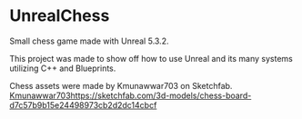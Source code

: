 # UnrealChess
Small chess game made with Unreal 5.3.2.

This project was made to show off how to use Unreal and its many systems utilizing C++ and Blueprints.

Chess assets were made by Kmunawwar703 on Sketchfab.
[Kmunawwar703](https://sketchfab.com/3d-models/chess-board-d7c57b9b15e24498973cb2d2dc14cbcf)https://sketchfab.com/3d-models/chess-board-d7c57b9b15e24498973cb2d2dc14cbcf
